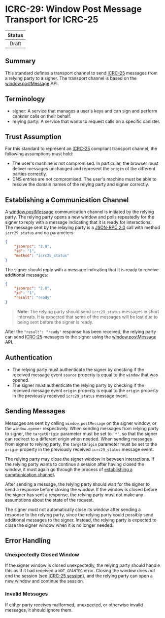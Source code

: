 # ICRC-29: Window Post Message Transport for ICRC-25

| Status |
|:------:|
| Draft  |

## Summary

This standard defines a transport channel to send [ICRC-25](https://github.com/dfinity/wg-identity-authentication/blob/main/topics/icrc_25_signer_interaction_standard.md) messages from a relying party to a signer. The transport channel is based on the [window.postMessage](https://developer.mozilla.org/en-US/docs/Web/API/Window/postMessage) API.

## Terminology

* signer: A service that manages a user's keys and can sign and perform canister calls on their behalf.
* relying party: A service that wants to request calls on a specific canister.

## Trust Assumption
For this standard to represent an [ICRC-25](https://github.com/dfinity/wg-identity-authentication/blob/main/topics/icrc_25_signer_interaction_standard.md) compliant transport channel, the following assumptions must hold:
* The user's machine is not compromised. In particular, the browser must deliver messages unchanged and represent the `origin` of the different parties correctly.
* DNS entries are not compromised. The user's machine must be able to resolve the domain names of the relying party and signer correctly.

## Establishing a Communication Channel

A [window.postMessage](https://developer.mozilla.org/en-US/docs/Web/API/Window/postMessage) communication channel is initiated by the relying party. The relying party opens a new window and polls repeatedly for the signer to reply with a message indicating that it is ready for interactions.
The message sent by the relaying party is a [JSON-RPC 2.0](https://www.jsonrpc.org/specification) call with method `icrc29_status` and no parameters:

```json
{
    "jsonrpc": "2.0",
    "id": "1",
    "method": "icrc29_status"
}
```

The signer should reply with a message indicating that it is ready to receive additional messages:

```json
{
    "jsonrpc": "2.0",
    "id": "1",
    "result": "ready"
}
```

> **Note**: The relying party should send `icrc29_status` messages in short intervals. It is expected that some of the messages will be lost due to being sent before the signer is ready.

After the `"result": "ready"` response has been received, the relying party can send [ICRC-25](https://github.com/dfinity/wg-identity-authentication/blob/main/topics/icrc_25_signer_interaction_standard.md) messages to the signer
using the [window.postMessage](https://developer.mozilla.org/en-US/docs/Web/API/Window/postMessage) API.

## Authentication

* The relying party must authenticate the signer by checking if the received message event `source` property is equal to the `window` that was opened.
* The signer must authenticate the relying party by checking if the received message event `origin` property is equal to the `origin` property in the previously received `icrc29_status` message event.

## Sending Messages

Messages are sent by calling `window.postMessage` on the signer window, or the `window.opener` respectively.
When sending messages from relying party to signer, the `targetOrigin` parameter must be set to `'*'`, so that the signer can redirect to a different origin when needed.
When sending messages from signer to relying party, the `targetOrigin` parameter must be set to the `origin` property in the previously received `icrc29_status` message event.

The relying party may close the signer window in between interactions. If the relying party wants to continue a session after having closed the window, it must again go through the process of [establishing a communication channel](#establishing-a-communication-channel). 

After sending a message, the relying party should wait for the signer to send a response before closing the window. If the window is closed before the signer has sent a response, the relying party must not make any assumptions about the state of the request.

The signer must not automatically close its window after sending a response to the relying party, since the relying party could possibly send additional messages to the signer. Instead, the relying party is expected to close the signer window when it is no longer needed.

## Error Handling

### Unexpectedly Closed Window

If the signer window is closed unexpectedly, the relying party should handle this as if it had received a `NOT_GRANTED` error.
Closing the window does _not_ end the session (see  [ICRC-25 session](https://github.com/dfinity/wg-identity-authentication/blob/main/topics/icrc_25_signer_interaction_standard.md#sessions)), and the relying party can open a new window and continue the session.

### Invalid Messages

If either party receives malformed, unexpected, or otherwise invalid messages, it should ignore them.
